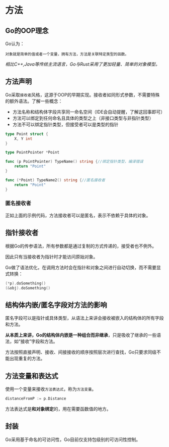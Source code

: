 # 方法

## Go的OOP理念

Go认为：

```
对象就是简单的值或者一个变量，拥有方法，方法是关联特定类型的函数。
```

_相比C++,Java等传统主流语言，Go与Rust采用了更加轻量、简单的对象模型。_

## 方法声明

Go采取`接收者`风格，这源于OOP的早期实现。接收者如同形式参数，不需要特殊的额外语法。了解一些概念：

- 方法名称和结构体字段共享同一命名空间（IDE会自动提醒，了解这回事即可）
- 方法可以绑定到任何命名且具体的类型之上（非接口类型与非指针类型）
- 方法不可以绑定指针类型，但接受者可以是类型的指针

```go
type Point struct {
	X, Y int
}

type PointPointer *Point

func (p PointPointer) TypeName() string {//绑定指针类型，编译错误
	return "Point"
}

func (*Point) TypeName2() string {//匿名接收者
	return "Point"
}
```

### 匿名接收者

正如上面的示例代码，方法接收者可以是匿名，表示不依赖于具体的对象。

## 指针接收者

根据Go的传参语法，所有参数都是通过复制的方式传递的，接受者也不例外。

因此只有当接收者为指针时才能访问原始对象。

Go做了语法优化，在调用方法时会在指针和对象之间进行自动切换，而不需要显式转换：

```go
(*p).doSomething()
(&obj).doSomething()
```

## 结构体内嵌/匿名字段对方法的影响

匿名字段可以是指针或具体类型，从语法上来讲会接收被嵌入的结构体的所有字段和方法。

**从本质上来讲，Go的结构体内嵌是一种组合而非继承**，只是吸收了继承的一些语法，如“接收”字段和方法。

方法按照直接声明、接收、间接接收的顺序按照层次进行查找，Go只要求同级不能出现重复的方法。

## 方法变量和表达式

使用一个变量来接收`方法表达式`，称为`方法变量`。

```go
distanceFromP := p.Distance
```

方法表达式是**和对象绑定**的，用在需要函数值的地方。

## 封装

Go采用基于命名的可访问性，Go目前仅支持包级别的可访问性控制。
